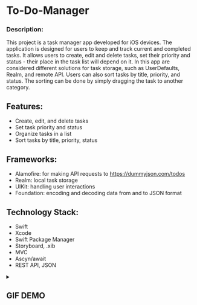 # To-Do-Manager

### Description:

This project is a task manager app developed for iOS devices. The application is designed for users to keep and track current and completed tasks. It allows users to create, edit and delete tasks, set their priority and status - their place in the task list will depend on it. In this app are considered different solutions for task storage, such as UserDefaults, Realm, and remote API. Users can also sort tasks by title, priority, and status. The sorting can be done by simply dragging the task to another category.

## Features:

- Create, edit, and delete tasks
- Set task priority and status
- Organize tasks in a list
- Sort tasks by title, priority, status

## Frameworks:

- Alamofire: for making API requests to https://dummyjson.com/todos
- Realm: local task storage
- UIKit: handling user interactions
- Foundation: encoding and decoding data from and to JSON format

## Technology Stack:

- Swift
- Xcode 
- Swift Package Manager
- Storyboard, .xib
- MVC
- Ascyn/await
- REST API, JSON

<details><summary><h2>GIF DEMO</h2></summary>
  <p align=center>
    <img width=30% src="https://user-images.githubusercontent.com/80542175/204855331-2a59d148-92ba-4f48-bb81-595de83b2ab5.gif">
    <img width=30% src="https://user-images.githubusercontent.com/80542175/204855361-5c83b106-5976-4ecd-b14c-24e31606a93e.gif">
    <img width=30% src="https://user-images.githubusercontent.com/80542175/204855376-60a9a573-0e95-4c60-952e-ae085ba5573b.gif">
  </p>
</details>
